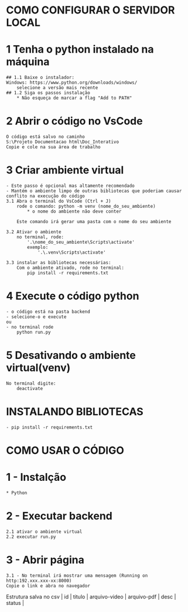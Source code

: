 # COMO CONFIGURAR O SERVIDOR LOCAL

# 1 Tenha o python instalado na máquina
    ## 1.1 Baixe o instalador: 
    Windows: https://www.python.org/downloads/windows/
        selecione a versão mais recente
    ## 1.2 Siga os passos instalação
        * Não esqueça de marcar a flag "Add to PATH"

# 2 Abrir o código no VsCode
    O código está salvo no caminho
    S:\Projeto Documentacao html\Doc_Interativo
    Copie e cole na sua área de trabalho

# 3 Criar ambiente virtual
    - Este passo é opcional mas altamente recomendado
    - Mantém o ambiente limpo de outras bibliotecas que poderiam causar conflito na execução do código
    3.1 Abra o terminal do VsCode (Ctrl + J)
        rode o comando: python -m venv (nome_do_seu_ambiente)
            * o nome do ambiente não deve conter 
        
        Este comando irá gerar uma pasta com o nome do seu ambiente

    3.2 Ativar o ambiente
        no terminal, rode:
            '.\nome_do_seu_ambiente\Scripts\activate'
            exemplo: 
                '.\.venv\Scripts\activate'
    
    3.3 instalar as bibliotecas necessárias:
        Com o ambiente ativado, rode no terminal:
            pip install -r requirements.txt
    
# 4 Execute o código python
    - o código está na pasta backend
    - selecione-o e execute
    ou
    - no terminal rode
        python run.py

# 5 Desativando o ambiente virtual(venv)
    No terminal digite:
        deactivate

# INSTALANDO BIBLIOTECAS
    - pip install -r requirements.txt
    
# COMO USAR O CÓDIGO

# 1 - Instalção
    * Python 
# 2 - Executar backend
    2.1 ativar o ambiente virtual
    2.2 executar run.py

# 3 - Abrir página
    3.1 - No terminal irá mostrar uma mensagem (Running on http:192.xxx.xxx-xx:8000)
    Copie o link e abra no navegador


Estrutura salva no csv
| id | titulo | arquivo-video | arquivo-pdf | desc | status |
